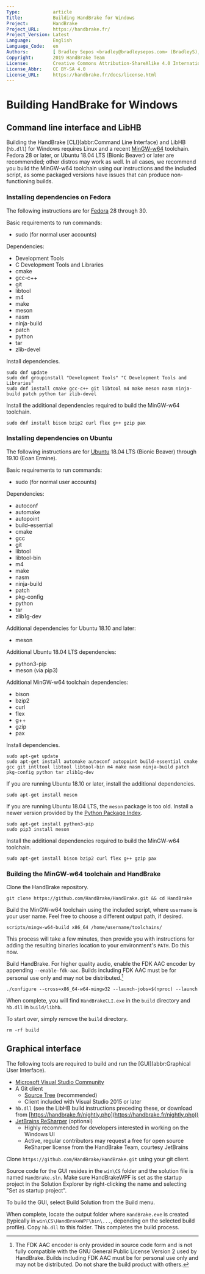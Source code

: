 ```yaml
---
Type:            article
Title:           Building HandBrake for Windows
Project:         HandBrake
Project_URL:     https://handbrake.fr/
Project_Version: Latest
Language:        English
Language_Code:   en
Authors:         [ Bradley Sepos <bradley@bradleysepos.com> (BradleyS), Scott (s55) ]
Copyright:       2019 HandBrake Team
License:         Creative Commons Attribution-ShareAlike 4.0 International
License_Abbr:    CC BY-SA 4.0
License_URL:     https://handbrake.fr/docs/license.html
---
```


Building HandBrake for Windows
==============================

## Command line interface and LibHB

Building the HandBrake [CLI](abbr:Command Line Interface) and LibHB (`hb.dll`) for Windows requires Linux and a recent [MinGW-w64](https://mingw-w64.org/) toolchain. Fedora 28 or later, or Ubuntu 18.04 LTS (Bionic Beaver) or later are recommended; other distros may work as well. In all cases, we recommend you build the MinGW-w64 toolchain using our instructions and the included script, as some packaged versions have issues that can produce non-functioning builds.

### Installing dependencies on Fedora

The following instructions are for [Fedora](https://getfedora.org) 28 through 30.

Basic requirements to run commands:

- sudo (for normal user accounts)

Dependencies:

- Development Tools
- C Development Tools and Libraries
- cmake
- gcc-c++
- git
- libtool
- m4
- make
- meson
- nasm
- ninja-build
- patch
- python
- tar
- zlib-devel

Install dependencies.

    sudo dnf update
    sudo dnf groupinstall "Development Tools" "C Development Tools and Libraries"
    sudo dnf install cmake gcc-c++ git libtool m4 make meson nasm ninja-build patch python tar zlib-devel

Install the additional dependencies required to build the MinGW-w64 toolchain.

    sudo dnf install bison bzip2 curl flex g++ gzip pax


### Installing dependencies on Ubuntu

The following instructions are for [Ubuntu](https://www.ubuntu.com) 18.04 LTS (Bionic Beaver) through 19.10 (Eoan Ermine).

Basic requirements to run commands:

- sudo (for normal user accounts)

Dependencies:

- autoconf
- automake
- autopoint
- build-essential
- cmake
- gcc
- git
- libtool
- libtool-bin
- m4
- make
- nasm
- ninja-build
- patch
- pkg-config
- python
- tar
- zlib1g-dev

Additional dependencies for Ubuntu 18.10 and later:

- meson

Additional Ubuntu 18.04 LTS dependencies:

- python3-pip
- meson (via pip3)

Additional MinGW-w64 toolchain dependencies:

- bison
- bzip2
- curl
- flex
- g++
- gzip
- pax

Install dependencies.

    sudo apt-get update
    sudo apt-get install automake autoconf autopoint build-essential cmake gcc git intltool libtool libtool-bin m4 make nasm ninja-build patch pkg-config python tar zlib1g-dev

If you are running Ubuntu 18.10 or later, install the additional dependencies.

    sudo apt-get install meson

If you are running Ubuntu 18.04 LTS, the `meson` package is too old. Install a newer version provided by the [Python Package Index](https://pypi.org/).

    sudo apt-get install python3-pip
    sudo pip3 install meson

Install the additional dependencies required to build the MinGW-w64 toolchain.

    sudo apt-get install bison bzip2 curl flex g++ gzip pax


### Building the MinGW-w64 toolchain and HandBrake

Clone the HandBrake repository.

    git clone https://github.com/HandBrake/HandBrake.git && cd HandBrake

Build the MinGW-w64 toolchain using the included script, where `username` is your user name. Feel free to choose a different output path, if desired.

    scripts/mingw-w64-build x86_64 /home/username/toolchains/

This process will take a few minutes, then provide you with instructions for adding the resulting binaries location to your environment's `PATH`. Do this now.

Build HandBrake. For higher quality audio, enable the FDK AAC encoder by appending `--enable-fdk-aac`. Builds including FDK AAC must be for personal use only and may not be distributed.[^fdk-aac-license]

    ./configure --cross=x86_64-w64-mingw32 --launch-jobs=$(nproc) --launch

When complete, you will find `HandBrakeCLI.exe` in the `build` directory and `hb.dll` in `build/libhb`.

To start over, simply remove the `build` directory.

    rm -rf build


## Graphical interface

The following tools are required to build and run the [GUI](abbr:Graphical User Interface).

- [Microsoft Visual Studio Community](https://www.visualstudio.com/vs/community/)
- A Git client
  - [Source Tree](https://www.sourcetreeapp.com) (recommended)
  - Client included with Visual Studio 2015 or later
- `hb.dll` (see the LibHB build instructions preceding these, or download from [https://handbrake.fr/nightly.php](https://handbrake.fr/nightly.php))
- [JetBrains ReSharper](https://www.jetbrains.com/resharper/) (optional)
  - Highly recommended for developers interested in working on the Windows UI
  - Active, regular contributors may request a free for open source ReSharper license from the HandBrake Team, courtesy JetBrains

Clone `https://github.com/HandBrake/HandBrake.git` using your git client.

Source code for the GUI resides in the `win\CS` folder and the solution file is named `HandBrake.sln`. Make sure HandBrakeWPF is set as the startup project in the Solution Explorer by right-clicking the name and selecting "Set as startup project".

To build the GUI, select Build Solution from the Build menu.

When complete, locate the output folder where `HandBrake.exe` is created (typically in `win\CS\HandBrakeWPF\bin\...`, depending on the selected build profile). Copy `hb.dll` to this folder. This completes the build process.

[^fdk-aac-license]: The FDK AAC encoder is only provided in source code form and is not fully compatible with the GNU General Public License Version 2 used by HandBrake. Builds including FDK AAC must be for personal use only and may not be distributed. Do not share the build product with others.
